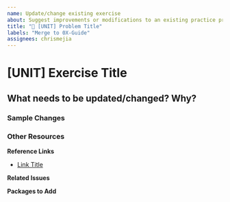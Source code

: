 ```yaml
---
name: Update/change existing exercise
about: Suggest improvements or modifications to an existing practice problem.
title: "🔄 [UNIT] Problem Title"
labels: "Merge to 0X-Guide"
assignees: chrismejia
---
```


# [UNIT] Exercise Title

## What needs to be updated/changed? Why?

### Sample Changes

### Other Resources

**Reference Links**

- [Link Title](link)

**Related Issues**

<!-- Link issue numbers here -->

**Packages to Add**

<!-- Pkgs/libs to be added to help complete unit -->

